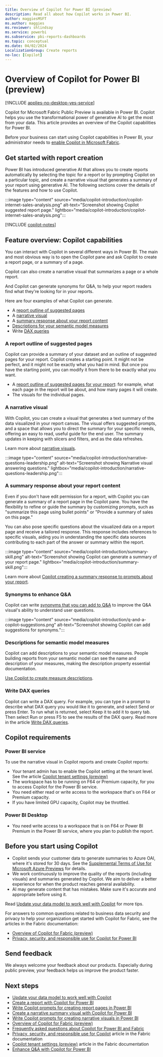 ```yaml
---
title: Overview of Copilot for Power BI (preview) 
description: Read all about how Copilot works in Power BI.
author: maggiesMSFT
ms.author: maggies
ms.reviewer: shlindsay
ms.service: powerbi
ms.subservice: pbi-reports-dashboards
ms.topic: conceptual
ms.date: 04/02/2024
LocalizationGroup: Create reports
no-loc: [Copilot]
---
```


# Overview of Copilot for Power BI (preview)

[!INCLUDE [applies-no-desktop-yes-service](../includes/applies-no-desktop-yes-service.md)]

Copilot for Microsoft Fabric Public Preview is available in Power BI. Copilot helps you use the transformational power of generative AI to get the most from your data. This article provides an overview of the Copilot capabilities for Power BI.

Before your business can start using Copilot capabilities in Power BI, your administrator needs to [enable Copilot in Microsoft Fabric](/fabric/get-started/copilot-fabric-overview#enable-copilot).

## Get started with report creation

Power BI has introduced generative AI that allows you to create reports automatically by selecting the topic for a report or by prompting Copilot on a particular topic, and create a narrative visual that generates a summary of your report using generative AI. The following sections cover the details of the features and how to use Copilot.

:::image type="content" source="media/copilot-introduction/copilot-internet-sales-analysis.png" alt-text="Screenshot showing Copilot suggested report page." lightbox="media/copilot-introduction/copilot-internet-sales-analysis.png":::

[!INCLUDE [copilot-notes](../includes/copilot-notes.md)]

## Feature overview: Copilot capabilities

You can interact with Copilot in several different ways in Power BI. The main and most obvious way is to open the Copilot pane and ask Copilot to create a report page, or a summary of a page. 

Copilot can also create a narrative visual that summarizes a page or a whole report. 

And Copilot can generate synonyms for Q&A, to help your report readers find what they're looking for in your reports.

Here are four examples of what Copilot can generate.

- A [report outline of suggested pages](#a-report-outline-of-suggested-pages)
- A [narrative visual](#a-narrative-visual)
- A [summary response about your report content](#a-summary-response-about-your-report-content)
- [Descriptions for your semantic model measures](#descriptions-for-semantic-model-measures)
- Write [DAX queries](#write-dax-queries)

### A report outline of suggested pages

Copilot can provide a summary of your dataset and an outline of suggested pages for your report. Copilot creates a starting point. It might not be perfect, and it might not be exactly what you had in mind. But once you have the starting point, you can modify it from there to be exactly what you want.

- A [report outline of suggested pages for your report](copilot-create-report.md): for example, what each page in the report will be about, and how many pages it will create.  
- The visuals for the individual pages.

### A narrative visual

With Copilot, you can create a visual that generates a text summary of the data visualized in your report canvas.  The visual offers suggested prompts, and a space that allows you to direct the summary for your specific needs, offering an easy to read, useful guide for the end user. The summary updates in keeping with slicers and filters, and as the data refreshes. 

Learn more about [narrative visuals](copilot-create-narrative.md).

:::image type="content" source="media/copilot-introduction/narrative-questions-leadership.png" alt-text="Screenshot showing Narrative visual answering questions." lightbox="media/copilot-introduction/narrative-questions-leadership.png":::

### A summary response about your report content

Even if you don't have edit permission for a report, with Copilot you can generate a summary of a report page in the Copilot pane. You have the flexibility to refine or guide the summary by customizing prompts, such as "summarize this page using bullet points" or "Provide a summary of sales on this page."
 
You can also pose specific questions about the visualized data on a report page and receive a tailored response. This response includes references to specific visuals, aiding you in understanding the specific data sources contributing to each part of the answer or summary within the report.

:::image type="content" source="media/copilot-introduction/summary-skill.png" alt-text="Screenshot showing Copilot can generate a summary of your report page." lightbox="media/copilot-introduction/summary-skill.png":::

Learn more about [Copilot creating a summary response to prompts about your report](copilot-pane-summarize-content.md).

### Synonyms to enhance Q&A

Copilot can write [synonyms that you can add to Q&A](../natural-language/q-and-a-copilot-enhancements.md) to improve the Q&A visual's ability to understand user questions.

:::image type="content" source="media/copilot-introduction/q-and-a-copilot-suggestions.png" alt-text="Screenshot showing Copilot can add suggestions for synonyms.":::

### Descriptions for semantic model measures

Copilot can add descriptions to your semantic model measures. People building reports from your semantic model can see the name and description of your measures, making the description property essential documentation.

[Use Copilot to create measure descriptions](../transform-model/desktop-measure-copilot-descriptions.md).

### Write DAX queries

Copilot can write a DAX query. For example, you can type in a prompt to describe what DAX query you would like it to generate, and select Send or press Enter. To run what is returned, select Keep it to add it to query tab. Then select Run or press F5 to see the results of the DAX query. Read more in the article [Write DAX queries](/dax/dax-copilot).

## Copilot requirements

### Power BI service

To use the narrative visual in Copilot reports and create Copilot reports:

- Your tenant admin has to enable the Copilot setting at the tenant level. See the article [Copilot tenant settings (preview)](/fabric/admin/service-admin-portal-copilot)
- The workspace has to be running on F64 or Premium capacity, for you to access Copilot for the Power BI service.
- You need either read or write access to the workspace that's on F64 or Premium capacity.
- If you have limited GPU capacity, Copilot may be throttled.

### Power BI Desktop

- You need write access to a workspace that is on F64 or Power BI Premium in the Power BI service, where you plan to publish the report.

## Before you start using Copilot

- Copilot sends your customer data to generate summaries to Azure OAI, where it's stored for 30 days. See the [Supplemental Terms of Use for Microsoft Azure Previews](https://azure.microsoft.com/support/legal/preview-supplemental-terms) for details.
- We work continuously to improve the quality of the reports (including visuals) and summaries generated by Copilot. We aim to deliver a better experience for when the product reaches general availability.
- AI may generate content that has mistakes. Make sure it's accurate and appropriate before using it.

Read [Update your data model to work well with Copilot](copilot-evaluate-data.md) for more tips.

For answers to common questions related to business data security and privacy to help your organization get started with Copilot for Fabric, see the articles in the Fabric documentation: 

- [Overview of Copilot for Fabric (preview)](/fabric/get-started/copilot-fabric-overview) 
- [Privacy, security, and responsible use for Copilot for Power BI](/fabric/get-started/copilot-power-bi-privacy-security) 

## Send feedback

We always welcome your feedback about our products. Especially during public preview, your feedback helps us improve the product faster.

## Next steps

- [Update your data model to work well with Copilot](copilot-evaluate-data.md)
- [Create a report with Copilot for Power BI](copilot-create-report.md)
- [Write Copilot prompts for creating report pages in Power BI](copilot-prompts-report-pages.md)
- [Create a narrative summary visual with Copilot for Power BI](copilot-create-narrative.md)
- [Write Copilot prompts for creating narrative visuals in Power BI](copilot-prompts-narratives.md)
- [Overview of Copilot for Fabric (preview)](/fabric/get-started/copilot-fabric-overview)
- [Frequently asked questions about Copilot for Power BI and Fabric](/fabric/get-started/copilot-faq-fabric)
- [Privacy, security, and responsible use for Copilot](/fabric/get-started/copilot-privacy-security) article in the Fabric documentation 
- [Copilot tenant settings (preview)](/fabric/admin/service-admin-portal-copilot) article in the Fabric documentation 
- [Enhance Q&A with Copilot for Power BI](../natural-language/q-and-a-copilot-enhancements.md)
